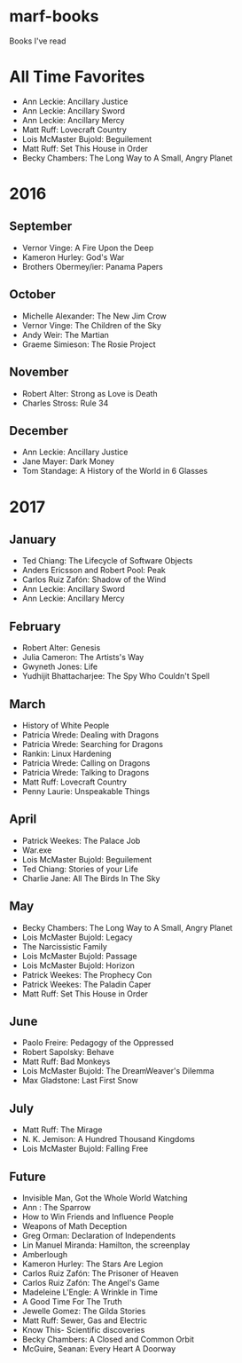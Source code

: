 # marf-books
Books I've read

# All Time Favorites
- Ann Leckie: Ancillary Justice
- Ann Leckie: Ancillary Sword
- Ann Leckie: Ancillary Mercy
- Matt Ruff: Lovecraft Country
- Lois McMaster Bujold: Beguilement
- Matt Ruff: Set This House in Order
- Becky Chambers: The Long Way to A Small, Angry Planet


# 2016

## September
- Vernor Vinge: A Fire Upon the Deep
- Kameron Hurley: God's War
- Brothers Obermey/ier: Panama Papers

## October
- Michelle Alexander: The New Jim Crow
- Vernor Vinge: The Children of the Sky
- Andy Weir: The Martian
- Graeme Simieson: The Rosie Project

## November
- Robert Alter: Strong as Love is Death
- Charles Stross: Rule 34

## December
- Ann Leckie: Ancillary Justice
- Jane Mayer: Dark Money
- Tom Standage: A History of the World in 6 Glasses

# 2017

## January
- Ted Chiang: The Lifecycle of Software Objects
- Anders Ericsson and Robert Pool: Peak
- Carlos Ruiz Zafón: Shadow of the Wind
- Ann Leckie: Ancillary Sword
- Ann Leckie: Ancillary Mercy

## February
- Robert Alter: Genesis
- Julia Cameron: The Artists's Way
- Gwyneth Jones: Life
- Yudhijit Bhattacharjee: The Spy Who Couldn't Spell

## March
- History of White People
- Patricia Wrede: Dealing with Dragons
- Patricia Wrede: Searching for Dragons
- Rankin: Linux Hardening
- Patricia Wrede: Calling on Dragons
- Patricia Wrede: Talking to Dragons
- Matt Ruff: Lovecraft Country
- Penny Laurie: Unspeakable Things


## April
- Patrick Weekes: The Palace Job
- War.exe
- Lois McMaster Bujold: Beguilement
- Ted Chiang: Stories of your Life
- Charlie Jane: All The Birds In The Sky

## May
- Becky Chambers: The Long Way to A Small, Angry Planet
- Lois McMaster Bujold: Legacy
- The Narcissistic Family
- Lois McMaster Bujold: Passage
- Lois McMaster Bujold: Horizon
- Patrick Weekes: The Prophecy Con
- Patrick Weekes: The Paladin Caper
- Matt Ruff: Set This House in Order

## June
- Paolo Freire: Pedagogy of the Oppressed
- Robert Sapolsky: Behave
- Matt Ruff: Bad Monkeys
- Lois McMaster Bujold: The DreamWeaver's Dilemma
- Max Gladstone: Last First Snow

## July
- Matt Ruff: The Mirage
- N. K. Jemison: A Hundred Thousand Kingdoms
- Lois McMaster Bujold: Falling Free

## Future
- Invisible Man, Got the Whole World Watching
- Ann : The Sparrow
- How to Win Friends and Influence People
- Weapons of Math Deception
- Greg Orman: Declaration of Independents
- Lin Manuel Miranda: Hamilton, the screenplay
- Amberlough
- Kameron Hurley: The Stars Are Legion
- Carlos Ruiz Zafón: The Prisoner of Heaven
- Carlos Ruiz Zafón: The Angel's Game
- Madeleine L'Engle: A Wrinkle in Time
- A Good Time For The Truth
- Jewelle Gomez: The Gilda Stories
- Matt Ruff: Sewer, Gas and Electric
- Know This- Scientific discoveries
- Becky Chambers: A Closed and Common Orbit
- McGuire, Seanan: Every Heart A Doorway
